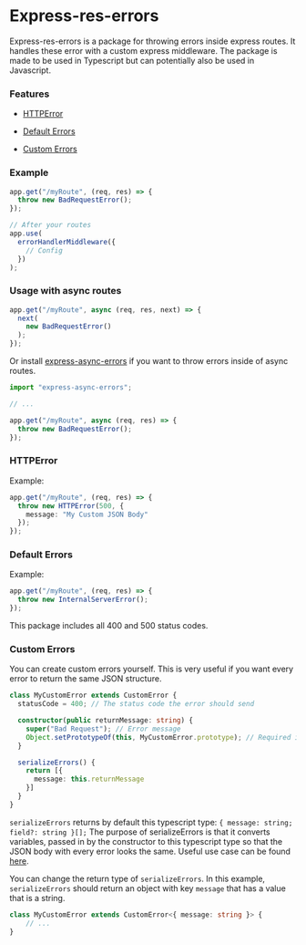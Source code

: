 # Express-res-errors

Express-res-errors is a package for throwing errors inside express routes. It handles these error with a custom express middleware.  The package is made to be used in Typescript but can potentially also be used in Javascript.

### Features

- [HTTPError](#httperror)

- [Default Errors](#default-errors)

- [Custom Errors](#custom-errors)

### Example

```typescript
app.get("/myRoute", (req, res) => {
  throw new BadRequestError();
});

// After your routes
app.use(
  errorHandlerMiddleware({
    // Config
  })
);
```

### Usage with async routes

```typescript
app.get("/myRoute", async (req, res, next) => {
  next(
    new BadRequestError()
  );
});
```

Or install [express-async-errors](https://npmjs.com/package/express-async-errors) if you want to throw errors inside of async routes.

```typescript
import "express-async-errors";

// ...

app.get("/myRoute", async (req, res) => {
  throw new BadRequestError();
});
```

### HTTPError

Example:

```typescript
app.get("/myRoute", (req, res) => {
  throw new HTTPError(500, {
    message: "My Custom JSON Body"
  });
});
```

### Default Errors

Example:

```typescript
app.get("/myRoute", (req, res) => {
  throw new InternalServerError();
});
```

This package includes all 400 and 500 status codes.

### Custom Errors

You can create custom errors yourself. This is very useful if you want every error to return the same JSON structure.

```typescript
class MyCustomError extends CustomError {
  statusCode = 400; // The status code the error should send

  constructor(public returnMessage: string) {
    super("Bad Request"); // Error message
    Object.setPrototypeOf(this, MyCustomError.prototype); // Required in order to let the custom error work
  }

  serializeErrors() {
    return [{
      message: this.returnMessage
    }]
  }
}
```

`serializeErrors` returns by default this typescript type: `{ message: string; field?: string }[];` The purpose of serializeErrors is that it converts variables, passed in by the constructor to this typescript type so that the JSON body with every error looks the same. Useful use case can be found [here](https://github.com/Loeka1234/express-res-errors/blob/main/custom-errors-usecase.md).

You can change the return type of `serializeErrors`. In this example, `serializeErrors` should return an object with key `message` that has a value that is a string.

```typescript
class MyCustomError extends CustomError<{ message: string }> {
    // ...
}
```
